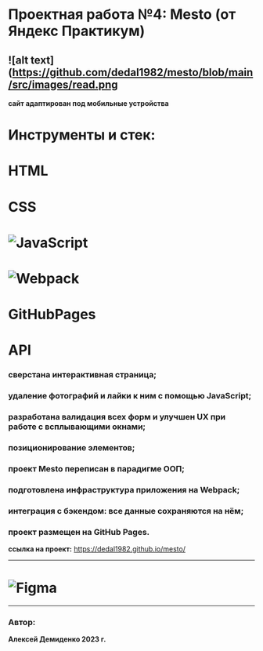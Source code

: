 # Проектная работа №4: Mesto (от Яндекс Практикум)
![alt text](https://github.com/dedal1982/mesto/blob/main/src/images/read.png
---

**сайт адаптирован под мобильные устройства**
# Инструменты и стек:
# HTML
# CSS
# ![JavaScript](https://img.shields.io/badge/JavaScript-323330?style=for-the-badge&logo=javascript&logoColor=F7DF1E)
# ![Webpack](https://img.shields.io/badge/webpack-%238DD6F9.svg?style=for-the-badge&logo=webpack&logoColor=black)
# GitHubPages
# API
### сверстана интерактивная страница;
### удаление фотографий и лайки к ним с помощью JavaScript;
### разработана валидация всех форм и улучшен UX при работе с всплывающими окнами;
### позиционирование элементов;
### проект Mesto переписан в парадигме ООП;
### подготовлена инфраструктура приложения на Webpack;
### интеграция с бэкендом: все данные сохраняются на нём;
### проект размещен на GitHub Pages.

**ссылка на проект:** https://dedal1982.github.io/mesto/

---

#
# ![Figma](https://img.shields.io/badge/figma-%23F24E1E.svg?style=for-the-badge&logo=figma&logoColor=white)
---

### Автор:
**Алексей Демиденко 2023 г.**
